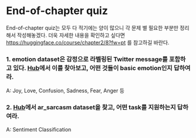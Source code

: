 # End-of-chapter quiz

End-of-chapter quiz는 모두 다 적기에는 양이 많으니 각 문제 별 필요한 부분만 정리해서 작성해놓겠다. 더욱 자세한 내용을 확인하고 싶다면 https://huggingface.co/course/chapter2/8?fw=pt 를 참고하길 바란다.

### 1. emotion dataset은 감정으로 라벨링된 Twitter message를 포함하고 있다. [Hub](https://huggingface.co/datasets)에서 이를 찾아보고, 어떤 것들이 basic emotion인지 답하여라.

A: Joy, Love, Confusion, Sadness, Fear, Anger 등

### 2. [Hub](https://huggingface.co/datasets?search=emotion)에서 ar_sarcasm dataset을 찾고, 어떤 task를 지원하는지 답하여라.

A: Sentiment Classification

